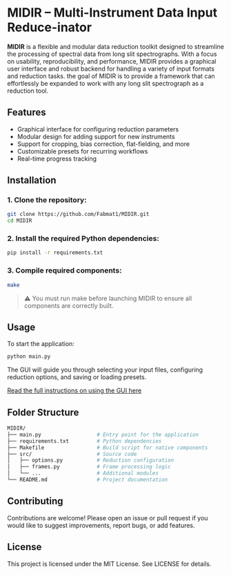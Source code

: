 # MIDIR – Multi-Instrument Data Input Reduce-inator

**MIDIR** is a flexible and modular data reduction toolkit designed to streamline the processing of spectral data from long slit spectrographs. With a focus on usability, reproducibility, and performance, MIDIR provides a graphical user interface and robust backend for handling a variety of input formats and reduction tasks. the goal of MIDIR is to provide a framework that can effortlessly be expanded to work with any long slit spectrograph as a reduction tool.

## Features

- Graphical interface for configuring reduction parameters
- Modular design for adding support for new instruments
- Support for cropping, bias correction, flat-fielding, and more
- Customizable presets for recurring workflows
- Real-time progress tracking

## Installation

### 1. Clone the repository:
```bash
git clone https://github.com/Fabmat1/MIDIR.git
cd MIDIR
```
### 2. Install the required Python dependencies:

```bash
pip install -r requirements.txt
```

### 3. Compile required components:

```bash
make
```

> ⚠️ You must run make before launching MIDIR to ensure all components are correctly built.

## Usage

To start the application:

```bash
python main.py
```

The GUI will guide you through selecting your input files, configuring reduction options, and saving or loading presets.

[Read the full instructions on using the GUI here](INSTRUCTIONS.md)

## Folder Structure

```bash
MIDIR/
├── main.py                  # Entry point for the application
├── requirements.txt         # Python dependencies
├── Makefile                 # Build script for native components
├── src/                     # Source code
│   ├── options.py           # Reduction configuration
│   ├── frames.py            # Frame processing logic
│   └── ...                  # Additional modules
└── README.md                # Project documentation
```

## Contributing

Contributions are welcome! Please open an issue or pull request if you would like to suggest improvements, report bugs, or add features.

## License

This project is licensed under the MIT License. See LICENSE for details.
